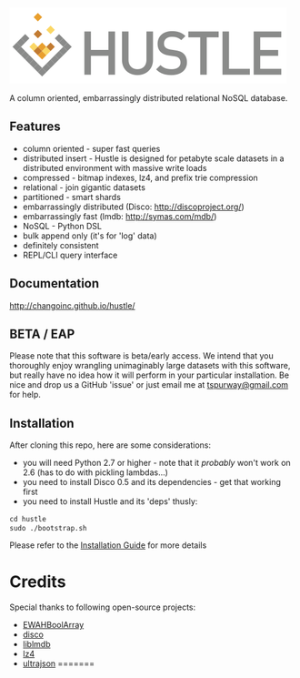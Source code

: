 ![Hustle](doc/_static/hustle.png)

A column oriented, embarrassingly distributed relational NoSQL database.

Features
--------

* column oriented - super fast queries
* distributed insert - Hustle is designed for petabyte scale datasets in a distributed environment with massive write loads
* compressed - bitmap indexes, lz4, and prefix trie compression
* relational - join gigantic datasets
* partitioned - smart shards
* embarrassingly distributed (Disco: http://discoproject.org/)
* embarrassingly fast (lmdb:  http://symas.com/mdb/)
* NoSQL - Python DSL
* bulk append only (it's for 'log' data)
* definitely consistent
* REPL/CLI query interface

Documentation
-------------

http://changoinc.github.io/hustle/

BETA / EAP
----------

Please note that this software is beta/early access.  We intend that you thoroughly enjoy wrangling unimaginably large datasets with this software, but really have no idea how it will perform in your particular installation.  Be nice and drop us a GitHub 'issue' or just email me at tspurway@gmail.com for help.

Installation
------------

After cloning this repo, here are some considerations:

* you will need Python 2.7 or higher - note that it *probably* won't work on 2.6 (has to do with pickling lambdas...)
* you need to install Disco 0.5 and its dependencies - get that working first
* you need to install Hustle and its 'deps' thusly:

```
cd hustle
sudo ./bootstrap.sh
```

Please refer to the [Installation Guide](http://changoinc.github.io/hustle/start/install.html) for more details


Credits
=======

Special thanks to following open-source projects:

* [EWAHBoolArray](https://github.com/lemire/EWAHBoolArray)
* [disco](http://discoproject.org/)
* [liblmdb](http://symas.com/mdb/)
* [lz4](https://code.google.com/p/lz4/)
* [ultrajson](https://github.com/esnme/ultrajson)
=======
